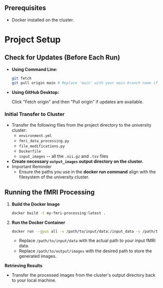 ## Prerequisites

* Docker installed on the cluster.

# Project Setup

## Check for Updates (Before Each Run)

   * **Using Command Line:**

     ```bash
     git fetch 
     git pull origin main # Replace 'main' with your main branch name if different 
     ```

   * **Using GitHub Desktop:**

     Click "Fetch origin" and then "Pull origin" if updates are available.


### Initial Transfer to Cluster

   * Transfer the following files from the project directory to the university cluster:
      * `environment.yml`
      * `fmri_data_processing.py`
      * `file_modifications.py`
      * `Dockerfile`
      * `input_images` -- all the `.nii.gz` and `.tsv` files
   * **Create necessary ```output_images``` output directory on the cluster.**
   * Important Reminder
     * ⁠Ensure the paths you use in the **docker run command** align with the filesystem of the university cluster.

## Running the fMRI Processing

1. **Build the Docker Image**

   ```bash
   docker build -t my-fmri-processing:latest . 
   ```

2. **Run the Docker Container**

   ```bash
   docker run --gpus all -v /path/to/input/data:/input_data -v /path/to/output/images:/output_images my-fmri-processing:latest
   ```

   * Replace `/path/to/input/data`  with the actual path to your input fMRI data.
   * Replace `/path/to/output/images`  with the desired path to store the generated images.

**Retrieving Results**

* Transfer the processed images from the cluster's output directory back to your local machine.
